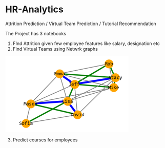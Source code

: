 # HR-Analytics
Attrition Prediction / Virtual Team Prediction / Tutorial Recommendation

The Project has 3 notebooks

1) FInd Attrition given few employee features like salary, designation etc
2) Find Virtual Teams using Netwrk graphs

![1 ](/images/HR.PNG)

3) Predict courses for employees
